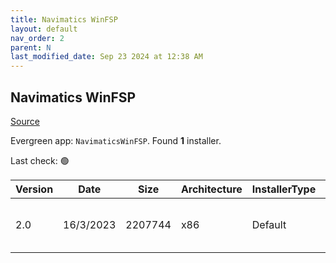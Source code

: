 ```yaml
---
title: Navimatics WinFSP
layout: default
nav_order: 2
parent: N
last_modified_date: Sep 23 2024 at 12:38 AM
---
```


## Navimatics WinFSP

[Source](https://winfsp.dev/rel/)

Evergreen app: `NavimaticsWinFSP`. Found **1** installer.

Last check: 🟢

| Version | Date      | Size    | Architecture | InstallerType | Type | URI                                                                                                                                                          |
| ------- | --------- | ------- | ------------ | ------------- | ---- | ------------------------------------------------------------------------------------------------------------------------------------------------------------ |
| 2.0     | 16/3/2023 | 2207744 | x86          | Default       | msi  | [https://github.com/winfsp/winfsp/releases/download/v2.0/winfsp-2.0.23075.msi](https://github.com/winfsp/winfsp/releases/download/v2.0/winfsp-2.0.23075.msi) |
